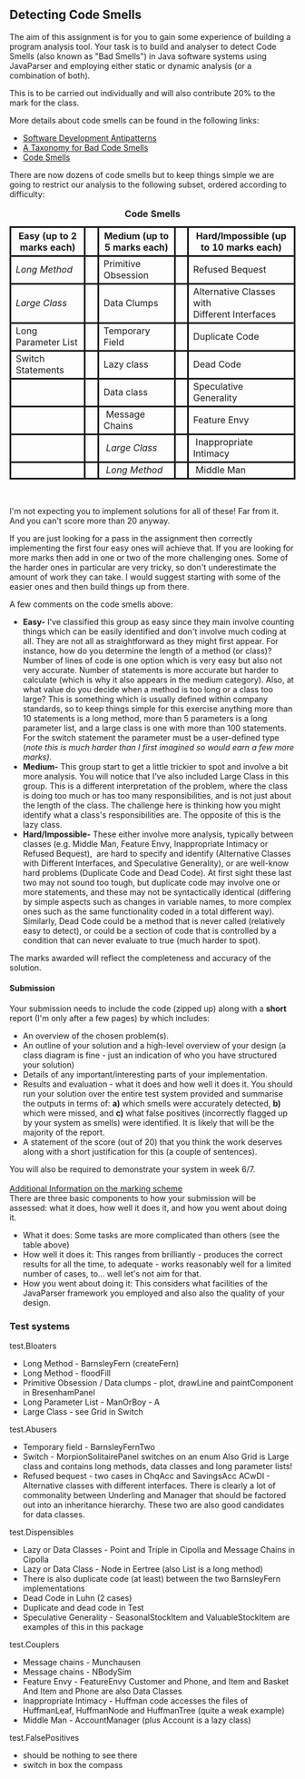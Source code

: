 ## Detecting Code Smells
<div id="region-main" class="col-sm-9 col-sm-push-3 col-lg-10 col-lg-push-2">
            
<p>The aim of this assignment is for you to gain some experience of building
 a program analysis tool. Your task is to build and analyser to detect Code Smells (also known as "Bad Smells") in Java software systems using JavaParser and employing either static or dynamic analysis&nbsp;(or a combination of both). </p><p>This is to be carried out individually and will also contribute 20% to the mark
 for the class.</p><p></p><p>More details about code smells can be found in the following links:</p><ul><li><a href="https://sourcemaking.com/antipatterns/software-development-antipatterns" target="_blank">Software Development Antipatterns</a></li><li><a href="http://mikamantyla.eu/BadCodeSmellsTaxonomy.html" target="_blank">A Taxonomy for Bad Code Smells</a></li><li><a href="https://blog.codinghorror.com/code-smells/" target="_blank">Code Smells</a></li></ul><p>There are now dozens of code smells but to keep things simple we are going to restrict our analysis to the following subset, ordered according to difficulty:</p><table>
<caption style="caption-side: top;"><b>Code Smells</b></caption>
<thead>
<tr>
<th scope="col" style="border-width: 3px; border-style: solid;">Easy (up to 2 marks each)<br></th>
<th scope="col" style="border-width: 3px; border-style: solid;">&nbsp;</th><th scope="col" style="border-width: 3px; border-style: solid;">Medium (up to 5 marks each)<br></th>
<th scope="col" style="border-width: 3px; border-style: solid;">&nbsp;</th><th scope="col" style="border-width: 3px; border-style: solid;">Hard/Impossible (up to 10 marks each)<br></th>
</tr>
</thead>
<tbody>
<tr>
<td style="border-width: 3px; border-style: solid;"><i>Long Method</i></td>
<td style="border-width: 3px; border-style: solid;">&nbsp;</td><td style="border-width: 3px; border-style: solid;">Primitive Obsession</td>
<td style="border-width: 3px; border-style: solid;">&nbsp;</td><td style="border-width: 3px; border-style: solid;">Refused Bequest</td>
</tr>
<tr>
<td style="border-width: 3px; border-style: solid;"><i>Large Class</i></td>
<td style="border-width: 3px; border-style: solid;">&nbsp;</td><td style="border-width: 3px; border-style: solid;">Data Clumps</td>
<td style="border-width: 3px; border-style: solid;">&nbsp;</td><td style="border-width: 3px; border-style: solid;">Alternative 
		Classes with <br>Different Interfaces</td>
</tr>
<tr>
<td style="border-width: 3px; border-style: solid;">Long Parameter List</td>
<td style="border-width: 3px; border-style: solid;">&nbsp;</td><td style="border-width: 3px; border-style: solid;">Temporary Field</td>
<td style="border-width: 3px; border-style: solid;">&nbsp;</td><td style="border-width: 3px; border-style: solid;">Duplicate Code</td>
</tr>
<tr>
<td style="border-width: 3px; border-style: solid;">Switch Statements <br></td>
<td style="border-width: 3px; border-style: solid;">&nbsp;</td><td style="border-width: 3px; border-style: solid;">Lazy class</td>
<td style="border-width: 3px; border-style: solid;">&nbsp;</td><td style="border-width: 3px; border-style: solid;">Dead Code</td>
</tr>
<tr>
<td style="border-width: 3px; border-style: solid;"></td>
<td style="border-width: 3px; border-style: solid;">&nbsp;</td><td style="border-width: 3px; border-style: solid;">Data class</td>
<td style="border-width: 3px; border-style: solid;">&nbsp;</td><td style="border-width: 3px; border-style: solid;">Speculative Generality<br></td>
</tr><tr>
<td style="border-width: 3px; border-style: solid;">&nbsp;</td>
<td style="border-width: 3px; border-style: solid;">&nbsp;</td><td style="border-width: 3px; border-style: solid;">&nbsp;Message Chains</td>
<td style="border-width: 3px; border-style: solid;">&nbsp;</td><td style="border-width: 3px; border-style: solid;">Feature Envy<br></td>
</tr><tr>
<td style="border-width: 3px; border-style: solid;">&nbsp;</td>
<td style="border-width: 3px; border-style: solid;">&nbsp;</td><td style="border-width: 3px; border-style: solid;"><i>&nbsp;Large Class</i></td>
<td style="border-width: 3px; border-style: solid;">&nbsp;</td><td style="border-width: 3px; border-style: solid;">&nbsp;Inappropriate Intimacy</td>
</tr><tr>
<td style="border-width: 3px; border-style: solid;">&nbsp;</td>
<td style="border-width: 3px; border-style: solid;">&nbsp;</td><td style="border-width: 3px; border-style: solid;"><i>&nbsp;Long Method</i><br></td>
<td style="border-width: 3px; border-style: solid;">&nbsp;</td><td style="border-width: 3px; border-style: solid;">&nbsp;Middle 
		Man<br></td>
</tr>
</tbody>
</table><p><br></p><p>I'm not expecting you to implement solutions for all of these! Far from it. And you can't score more than 20 anyway. <br></p><p>If you are just looking for a pass in the assignment then correctly implementing the first four easy ones will achieve that. If you are looking for more marks then add in one or two of the more challenging ones. Some of the harder ones in particular are very tricky, so don't underestimate the amount of work they can take. I would suggest starting with some of the easier ones and then build things up from there.</p><p>A few comments on the code smells above:</p><ul><li><b>Easy</b><b>-</b> I've classified this group as easy since they main involve counting things which can be easily identified and don't involve much coding at all. They are not all as straightforward as they might first appear. For instance, how do you determine the length of a method (or class)? Number of lines of code is one option which is very easy but also not very accurate. Number of statements is more accurate but harder to calculate (which is why it also appears in the medium category). Also, at what value do you decide when a method is too long or a class too large? This is something which is usually defined within company standards, so to keep things simple for this exercise anything more than 10 statements is a long method, more than 5 parameters is a long parameter list, and a large class is one with more than 100 statements. For the switch statement the parameter must be a user-defined type (<i>note this is much harder than I first imagined so would earn a few more marks)</i>.</li><li><b>Medium-</b> This group start to get a little trickier to spot and involve a bit more analysis. You will notice that I've also included Large Class in this group. This is a different interpretation of the problem, where the class is doing too much or has too many responsibilities, and is not just about the length of the class. The challenge here is thinking how you might identify what a class's responsibilities are. The opposite of this is the lazy class. <br></li><li><b>Hard/Impossible-</b> These either involve more analysis, typically between classes (e.g. Middle Man, Feature Envy, Inappropriate Intimacy or Refused Bequest),&nbsp; are hard to specify and identify (Alternative 
		Classes with Different Interfaces, and Speculative Generality), or are well-know hard problems (Duplicate Code and Dead Code). At first sight these last two may not sound too tough, but duplicate code may involve one or more statements, and these may not be syntactically identical (differing by simple aspects such as changes in variable names, to more complex ones such as the same functionality coded in a total different way). Similarly, Dead Code could be a method that is never called (relatively easy to detect), or could be a section of code that is controlled by a condition that can never evaluate to true (much harder to spot).</li></ul><p>The marks awarded will reflect the completeness and accuracy of the solution.<br></p><h4>Submission<br></h4><p>Your submission needs to include the code (zipped up) along with a <b>short</b> report (I'm only after a few pages) by which includes:</p>
<ul>

<li>An overview of the chosen problem(s).</li>
<li>An outline of your solution and a high-level overview of your 
design (a class diagram is fine - just an indication of who you have structured your solution)<br></li><li>Details of any important/interesting parts of your implementation.</li>
<li>Results and evaluation - what it does and how well it does it. You should run your solution over the entire test system provided and summarise the outputs in terms of: <b>a)</b> which smells were accurately detected, <b>b)</b> which were missed, and <b>c)</b> what false positives (incorrectly flagged up by your system as smells) were identified. It is likely that will be the majority of the report.<br></li><li>A statement of the score (out of 20) that you think the work deserves along with a short justification for this (a couple of sentences).<br></li>
</ul><p>You
 will also be required to demonstrate your system in week 6/7.<br><br><span style="text-decoration: underline;">Additional Information on the marking scheme</span><br>There
 are three basic components to how your submission will be assessed: 
what it does, how well it does it, and how you went about doing it.</p>
<ul>
<li>What it does: Some tasks are more complicated than others (see the table above)<br></li>
<li>How well it does it: This ranges from brilliantly - produces the 
correct results for all the time, to adequate - works 
reasonably well for a limited number of cases, to... well let's not aim for that. <br></li>
<li>How you went about doing it: This considers what facilities of the JavaParser framework
 you employed and also also the quality of your design.</li></ul><ul>
</ul>

</div></div><div class="modified"></div></div>        </div>


### Test systems

test.Bloaters
- Long Method - BarnsleyFern (createFern)
- Long Method - floodFill
- Primitive Obsession / Data clumps - plot, drawLine and paintComponent in BresenhamPanel
- Long Parameter List - ManOrBoy - A
- Large Class - see Grid in Switch

test.Abusers
- Temporary field - BarnsleyFernTwo
- Switch - MorpionSolitairePanel switches on an enum
Also Grid is Large class and contains long methods, data classes and long parameter lists!
- Refused bequest - two cases in ChqAcc and SavingsAcc
ACwDI - Alternative classes with different interfaces. There is clearly a lot of commonality between Underling and Manager that should be factored out into an inheritance hierarchy. These two are also good candidates for data classes.

test.Dispensibles
- Lazy or Data Classes - Point and Triple in Cipolla and Message Chains in Cipolla
- Lazy or Data Class - Node in Eertree (also List is a long method)
- There is also duplicate code (at least) between the two BarnsleyFern implementations
- Dead Code in Luhn (2 cases)
- Duplicate and dead code in Test
- Speculative Generality - SeasonalStockItem and ValuableStockItem are examples of this in this package

test.Couplers
 - Message chains - Munchausen
 - Message chains - NBodySim
 - Feature Envy - FeatureEnvy Customer and Phone, and Item and Basket
   And Item and Phone are also Data Classes
 - Inappropriate Intimacy - Huffman code accesses the files of HuffmanLeaf, HuffmanNode and HuffmanTree (quite a weak example)
- Middle Man - AccountManager (plus Account is a lazy class)

test.FalsePositives
 - should be nothing to see there
 - switch in box the compass





